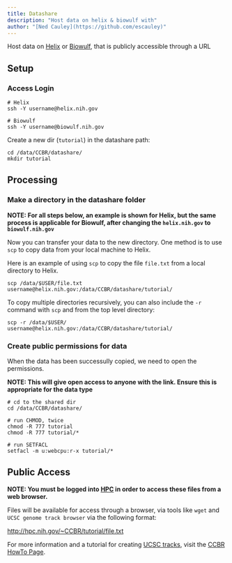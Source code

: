 ```yaml
---
title: Datashare
description: "Host data on helix & biowulf with"
author: "[Ned Cauley](https://github.com/escauley)"
---
```


Host data on [Helix](https://hpc.nih.gov/systems/) or [Biowulf](https://hpc.nih.gov/systems/), that is publicly accessible through a URL

## Setup

### Access Login

```
# Helix
ssh -Y username@helix.nih.gov

# Biowulf
ssh -Y username@biowulf.nih.gov
```

Create a new dir (`tutorial`) in the datashare path:

```
cd /data/CCBR/datashare/
mkdir tutorial
```

## Processing

### Make a directory in the datashare folder

**NOTE: For all steps below, an example is shown for Helix, but the same process is applicable for Biowulf, after changing the `helix.nih.gov` to `biowulf.nih.gov`**

Now you can transfer your data to the new directory. One method is to use `scp` to copy data from your local machine to Helix. 

Here is an example of using `scp` to copy the file `file.txt` from a local directory to Helix. 

```
scp /data/$USER/file.txt username@helix.nih.gov:/data/CCBR/datashare/tutorial/
```

To copy multiple directories recursively, you can also include the `-r` command with `scp` and from the top level directory:

```
scp -r /data/$USER/ username@helix.nih.gov:/data/CCBR/datashare/tutorial/
```

### Create public permissions for data

When the data has been successully copied, we need to open the permissions. 

**NOTE: This will give open access to anyone with the link. Ensure this is appropriate for the data type**

```
# cd to the shared dir
cd /data/CCBR/datashare/

# run CHMOD, twice
chmod -R 777 tutorial
chmod -R 777 tutorial/*

# run SETFACL
setfacl -m u:webcpu:r-x tutorial/*
```

## Public Access

**NOTE: You must be logged into [HPC](https://hpc.nih.gov/) in order to access these files from a web browser.**

Files will be available for access through a browser, via tools like `wget` and `UCSC genome track browser` via the following format:

http://hpc.nih.gov/~CCBR/tutorial/file.txt

For more information and a tutorial for creating [UCSC tracks](https://ccbr.github.io/HowTos/UCSC/overview/), visit the [CCBR HowTo Page](https://ccbr.github.io/HowTos/).